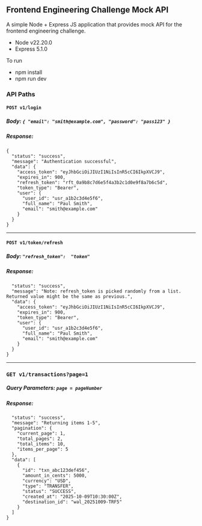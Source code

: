 
## Frontend Engineering Challenge Mock API

A simple Node + Express JS application that provides mock API for the frontend engineering challenge.

- Node v22.20.0
- Express 5.1.0

To run
- npm install
- npm run dev

### API Paths

#### `POST v1/login`
##### Body: `{ "email": "smith@example.com", "password": "pass123" }`
##### Response:
```
{
  "status": "success",
  "message": "Authentication successful",
  "data": {
    "access_token": "eyJhbGciOiJIUzI1NiIsInR5cCI6IkpXVCJ9",
    "expires_in": 900,
    "refresh_token": "rft_0a9b8c7d6e5f4a3b2c1d0e9f8a7b6c5d",
    "token_type": "Bearer",
    "user": {
      "user_id": "usr_a1b2c3d4e5f6",
      "full_name": "Paul Smith",
      "email": "smith@example.com"
    }
  }
}
 ```
---
#### `POST v1/token/refresh`
##### Body:  `"refresh_token":  "token"`
##### Response:
```{
  "status": "success",
  "message": "Note: refresh_token is picked randomly from a list. Returned value might be the same as previous.",
  "data": {
    "access_token": "eyJhbGciOiJIUzI1NiIsInR5cCI6IkpXVCJ9",
    "expires_in": 900,
    "token_type": "Bearer",
    "user": {
      "user_id": "usr_a1b2c3d4e5f6",
      "full_name": "Paul Smith",
      "email": "smith@example.com"
    }
  }
}
```
---
###  `GET v1/transactions?page=1`
#####  Query Parameters: `page = pageNumber `
#####  Response:
```{
  "status": "success",
  "message": "Returning items 1-5",
  "pagination": {
    "current_page": 1,
    "total_pages": 2,
    "total_items": 10,
    "items_per_page": 5
  },
  "data": [
    {
      "id": "txn_abc123def456",
      "amount_in_cents": 5000,
      "currency": "USD",
      "type": "TRANSFER",
      "status": "SUCCESS",
      "created_at": "2025-10-09T10:30:00Z",
      "destination_id": "wal_20251009-TRF5"
    }
  ]
}
```